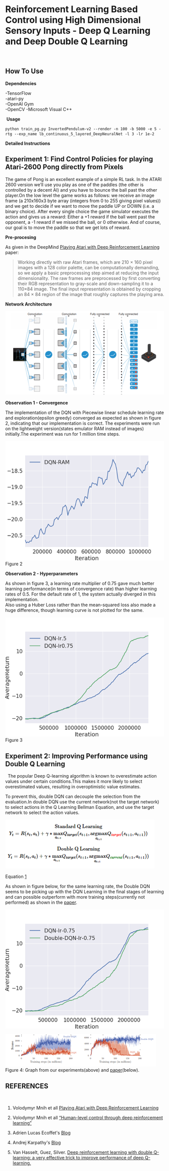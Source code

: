 Reinforcement Learning Based Control using High Dimensional Sensory Inputs - Deep Q Learning and Deep Double Q Learning
============================================================================================




 
## How To Use


**Dependencies**

-TensorFlow   
-atari-py  
-OpenAI Gym  
-OpenCV
-Microsoft Visual C++ 

 **Usage**

```
python train_pg.py InvertedPendulum-v2 --render -n 100 -b 5000 -e 5 -rtg --exp_name lb_continuous_5_layered_DeepNeuralNet -l 3 -lr 1e-2
```

**Detailed Instructions**
 
## Experiment 1: Find Control Policies for playing Atari-2600 Pong directly from Pixels 

The game of Pong is an excellent example of a simple RL task. In the ATARI 2600 version we’ll use you play as one of the paddles (the other is controlled by a decent AI) and you have to bounce the ball past the other player.On the low level the game works as follows: we receive an image frame (a 210x160x3 byte array (integers from 0 to 255 giving pixel values)) and we get to decide if we want to move the paddle UP or DOWN (i.e. a binary choice). After every single choice the game simulator executes the action and gives us a reward: Either a +1 reward if the ball went past the opponent, a -1 reward if we missed the ball, or 0 otherwise. And of course, our goal is to move the paddle so that we get lots of reward.


**Pre-procesing**

As given in the DeepMind [Playing Atari with Deep Reinforcement Learning](https://www.cs.toronto.edu/~vmnih/docs/dqn.pdf) paper:
>Working directly with raw Atari frames, which are 210 × 160 pixel images with a 128 color palette,
can be computationally demanding, so we apply a basic preprocessing step aimed at reducing the
input dimensionality. The raw frames are preprocessed by first converting their RGB representation
to gray-scale and down-sampling it to a 110×84 image. The final input representation is obtained by
cropping an 84 × 84 region of the image that roughly captures the playing area.

**Network Architecture**

![](Images/architecture.png)

**Observation 1 - Convergence**

The implementation of the DQN with Piecewise linear schedule learning rate and exploration(epsilon greedy) converged as expected as shown in figure 2, indicating that our implementation is correct. The experiments were run on the lightweight version(states emulator RAM instead of images) initially.The experiment was run for 1 million time steps. 

![](Images/ram.png)
Figure 2

**Observation 2 - Hyperparameters**

As shown in figure 3, a learning rate multiplier of 0.75 gave much better learning performance(in terms of convergence rate) than higher learning rates of 0.5. For the default rate of 1, the system actually diverged in this implementation.  
 Also using a Huber Loss rather than the mean-squared loss also made a huge difference, though learning curve is not plotted for the same.

![](Images/learning_rate.png)
Figure 3

## Experiment 2: Improving Performance using Double Q Learning
 
The popular Deep Q-learning algorithm is known to overestimate
action values under certain conditions.This makes it more likely to select overestimated
values, resulting in overoptimistic value estimates. 

To prevent
this, double DQN can decouple the selection from the evaluation.In double DQN use the current network(not the target network) to select actions in the Q Learning Bellman Equation, and use the target network to select the action values.  

![](Images/eqDDQN.png)

Equation [1](https://docs.google.com/document/d/1Iw_TUijQ-C6F0M3mWWco8_rDiuEblKvtr8mCB3ITLas/edit#bookmark=id.o1wk0u1ffpzv)

As shown in figure below, for the same learning rate, the Double DQN seems to be picking up with the DQN Learning in the final stages of learning and can possible outperform with more training steps(currently not performed) as shown in the [paper](file:///C:/Users/DELL/Downloads/12389-55999-1-PB.pdf). 


![](Images/DoubleQ.png)


![](Images/ddqn-paper.png)
Figure 4: Graph from our experiments(above) and [paper](file:///C:/Users/DELL/Downloads/12389-55999-1-PB.pdf)(below).

## REFERENCES

 

1. Volodymyr Mnih et all [Playing Atari with Deep Reinforcement Learning](https://www.cs.toronto.edu/~vmnih/docs/dqn.pdf) 

2. Volodymyr Mnih et all [“Human-level control through deep reinforcement
learning”](
https://storage.googleapis.com/deepmind-data/assets/papers/DeepMindNature14236Paper.pdf)

3. Adrien Lucas Ecoffet's [Blog](https://becominghuman.ai/lets-build-an-atari-ai-part-1-dqn-df57e8ff3b26)

4. Andrej Karpathy's [Blog](http://karpathy.github.io/2016/05/31/rl/)

5. Van Hasselt, Guez, Silver. [Deep reinforcement learning with double Q-learning: a
very effective trick to improve performance of deep Q-learning.](file:///C:/Users/DELL/Downloads/12389-55999-1-PB.pdf)

 

 

 

 

 

 

 

 

 

 

 

 

 

 

 

 

 

 

 

 

 

 

 

 

 

 

 

 

 

 

 

 

 

 

 

 

 

 

 

 

 

### References

1.  Mnih, Volodymyr, et al. "Human-level control through deep reinforcement
    learning." *Nature* 518.7540 (2015): 529.

2.  CS 294: Deep Reinforcement Learning - Fall 2017 UCB

 

 

 

 
